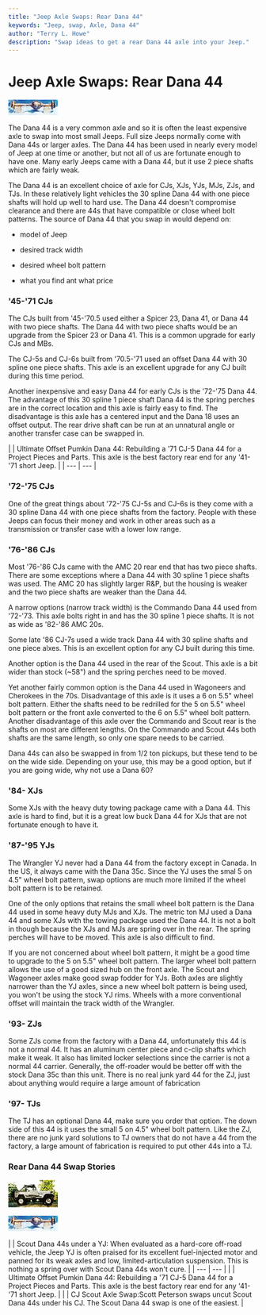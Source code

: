 ```yaml
---
title: "Jeep Axle Swaps: Rear Dana 44"
keywords: "Jeep, swap, Axle, Dana 44"
author: "Terry L. Howe"
description: "Swap ideas to get a rear Dana 44 axle into your Jeep."
---
```


# Jeep Axle Swaps: Rear Dana 44

[![Rear Dana 44 '70 1/2 - '71 CJ-5](/axle/d44_71_.jpg)](/axle/d44_71.jpg)

The Dana 44 is a very common axle and so it is often the least
expensive axle to swap into most small Jeeps.  Full size Jeeps
normally come with Dana 44s or larger axles.  The Dana 44 has
been used in nearly every model of Jeep at one time or another,
but not all of us are fortunate enough to have one.  Many early
Jeeps came with a Dana 44, but it use 2 piece shafts which are
fairly weak.

The Dana 44 is an excellent choice of axle for CJs, XJs, YJs,
MJs, ZJs, and TJs.  In these relatively light vehicles the
30 spline Dana 44 with one piece shafts will hold up well to
hard use.  The Dana 44 doesn't compromise clearance and there
are 44s that have compatible or close wheel bolt patterns.
The source of Dana 44 that you swap in would depend on:

- model of Jeep

- desired track width

- desired wheel bolt pattern

- what you find ant what price

### '45-'71 CJs

The CJs built from '45-'70.5 used either a Spicer 23, Dana 41,
or Dana 44 with two piece shafts.  The Dana 44 with two piece
shafts would be an upgrade from the Spicer 23 or Dana 41.  This
is a common upgrade for early CJs and MBs.

The CJ-5s and CJ-6s built from '70.5-'71 used an offset Dana 44
with 30 spline one piece shafts.  This axle is an excellent upgrade
for any CJ built during this time period.

Another inexpensive and easy Dana 44 for early CJs is the '72-'75
Dana 44.  The advantage of this 30 spline 1 piece shaft Dana 44
is the spring perches are in the correct location and this axle
is fairly easy to find.  The disadvantage is this axle has a
centered input and the Dana 18 uses an offset output.  The
rear drive shaft can be run at an unnatural angle or another
transfer case can be swapped in.

[](http://www.4x4wire.com/jeep/projects/pieces/rear/)
|  | Ultimate Offset Pumkin Dana 44:
Rebuilding a '71 CJ-5 Dana 44 for a Project Pieces and Parts.  This
axle is the best factory rear end for any '41-'71 short Jeep. |
| --- | --- |

### '72-'75 CJs

One of the great things about '72-'75 CJ-5s and CJ-6s is they
come with a 30 spline Dana 44 with one piece shafts from the
factory.  People with these Jeeps can focus their money and
work in other areas such as a transmission or transfer case with
a lower low range.

### '76-'86 CJs

Most '76-'86 CJs came with the AMC 20 rear end that has two piece
shafts.  There are some exceptions where a Dana 44 with 30 spline
1 piece shafts was used.  The AMC 20 has slightly larger R&P, but
the housing is weaker and the two piece shafts are weaker than
the Dana 44.

A narrow options (narrow track width) is the Commando Dana 44
used from '72-'73.  This axle bolts right in and has the 30 spline
1 piece shafts.  It is not as wide as '82-'86 AMC 20s.

Some late '86 CJ-7s used a wide track Dana 44 with 30 spline
shafts and one piece alxes.  This is an excellent option for
any CJ built during this time.

Another option is the Dana 44 used in the rear of the Scout.  This
axle is a bit wider than stock (~58") and the spring perches need
to be moved.

Yet another fairly common option is the Dana 44 used in Wagoneers
and Cherokees in the 70s.  Disadvantage of this axle is it uses
a 6 on 5.5" wheel bolt pattern.  Either the shafts need to be
redrilled for the 5 on 5.5" wheel bolt pattern or the front
axle converted to the 6 on 5.5" wheel bolt pattern.  Another
disadvantage of this axle over the Commando and Scout rear is the
shafts on most are different lengths.   On the Commando and Scout
44s both shafts are the same length, so only one spare needs to
be carried.

Dana 44s can also be swapped in from 1/2 ton pickups, but these
tend to be on the wide side.  Depending on your use, this may be
a good option, but if you are going wide, why not use a Dana 60?

### '84- XJs

Some XJs with the heavy duty towing package came with a Dana 44.
This axle is hard to find, but it is a great low buck Dana 44 for
XJs that are not fortunate enough to have it.

### '87-'95 YJs

The Wrangler YJ never had a Dana 44 from the factory except in
Canada.  In the US, it always came with the Dana 35c.  Since
the YJ uses the smal 5 on 4.5" wheel bolt pattern, swap options
are much more limited if the wheel bolt pattern is to be
retained.

One of the only options that retains the small wheel bolt pattern
is the Dana 44 used in some heavy duty MJs and XJs.  The metric
ton MJ used a Dana 44 and some XJs with the towing package used
the Dana 44.  It is not a bolt in though because the XJs and MJs
are spring over in the rear.  The spring perches will have to be
moved.  This axle is also difficult to find.

If you are not concerned about wheel bolt pattern, it might be
a good time to upgrade to the 5 on 5.5" wheel bolt pattern.  The
larger wheel bolt pattern allows the use of a good sized hub on
the front axle.  The Scout and Wagoneer axles make good swap fodder
for YJs.  Both axles are slightly narrower than the YJ axles, since
a new wheel bolt pattern is being used, you won't be using the stock
YJ rims.  Wheels with a more conventional offset will maintain the
track width of the Wrangler.

### '93- ZJs

Some ZJs come from the factory with a Dana 44, unfortunately this
44 is not a normal 44.  It has an aluminum center piece and c-clip
shafts which make it weak.  It also has limited locker selections
since the carrier is not a normal 44 carrier.  Generally, the off-roader
would be better off with the stock Dana 35c than this unit.  There
is no real junk yard 44 for the ZJ, just about anything would require
a large amount of fabrication

### '97- TJs

The TJ has an optional Dana 44, make sure you order that option.
The down side of this 44 is it uses the small 5 on 4.5" wheel
bolt pattern.  Like the ZJ, there are no junk yard solutions
to TJ owners that do not have a 44 from the factory, a large
amount of fabrication is required to put other 44s into a TJ.

### Rear Dana 44 Swap Stories

![44ed YJ](/convaxle/ihscout/ss18_toc.jpg)[](/convaxle/ihscout/)

![Rear Dana 44 '70 1/2 - '71 CJ-5](/axle/d44_71_.jpg)[](http://www.4x4wire.com/jeep/projects/pieces/rear/)

[](/convaxle/peterson.html)

|  | Scout Dana 44s under a YJ:
When evaluated as a hard-core off-road vehicle, the Jeep YJ is
often praised for its excellent fuel-injected motor and panned for
its weak axles and low, limited-articulation suspension.  This
is nothing a spring over with Scout Dana 44s won't cure. |
| --- | --- |
|  | Ultimate Offset Pumkin Dana 44:
Rebuilding a '71 CJ-5 Dana 44 for a Project Pieces and Parts.  This
axle is the best factory rear end for any '41-'71 short Jeep. |
|  | CJ Scout Axle Swap:Scott Peterson swaps uncut Scout Dana 44s
under his CJ.  The Scout Dana 44 swap is one of the easiest. |